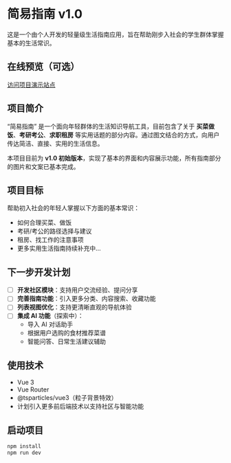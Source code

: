 # 简易指南 v1.0

这是一个由个人开发的轻量级生活指南应用，旨在帮助刚步入社会的学生群体掌握基本的生活常识。

## 在线预览（可选）
[访问项目演示站点](http://airdemo.cloud/)

## 项目简介

“简易指南” 是一个面向年轻群体的生活知识导航工具，目前包含了关于 **买菜做饭**、**考研考公**、**求职租房** 等实用话题的部分内容。通过图文结合的方式，向用户传达简洁、直接、实用的生活信息。

本项目目前为 **v1.0 初始版本**，实现了基本的界面和内容展示功能，所有指南部分的图片和文案已基本完成。

## 项目目标

帮助初入社会的年轻人掌握以下方面的基本常识：

- 如何合理买菜、做饭
- 考研/考公的路径选择与建议
- 租房、找工作的注意事项
- 更多实用生活指南持续补充中...


## 下一步开发计划

- [ ] **开发社区模块**：支持用户交流经验、提问分享
- [ ] **完善指南功能**：引入更多分类、内容搜索、收藏功能
- [ ] **列表视图优化**：支持更清晰直观的导航体验
- [ ] **集成 AI 功能**（探索中）：
  - 导入 AI 对话助手
  - 根据用户选购的食材推荐菜谱
  - 智能问答、日常生活建议辅助

## 使用技术

- Vue 3
- Vue Router
- @tsparticles/vue3（粒子背景特效）
- 计划引入更多前后端技术以支持社区与智能功能

## 启动项目

```bash
npm install
npm run dev
